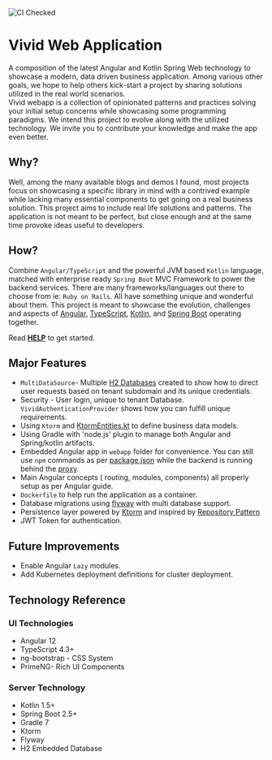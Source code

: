 ![CI Checked](https://github.com/martin-jamszolik/vivid-web-app/actions/workflows/gradle.yml/badge.svg)

# Vivid Web Application
A composition of the latest Angular and Kotlin Spring Web technology to showcase a modern,
data driven business application.  Among various other goals, we hope to help others 
kick-start a project by sharing solutions utilized in the real world scenarios.  
Vivid webapp is a collection of opinionated patterns and practices solving
your initial setup concerns while showcasing some programming paradigms.  We intend this project 
to evolve along with the utilized technology. We invite you to 
contribute your knowledge and make the app even better.

## Why?
Well, among the many available blogs and demos I found, most projects focus on showcasing a 
specific library in mind with a contrived example while lacking many essential components
to get going on a real business solution. This project aims to include real life solutions and patterns.
The application is not meant to be perfect, but close enough and at the same time provoke ideas useful to developers.

## How?
Combine `Angular/TypeScript` and the 
powerful JVM based `Kotlin` language, matched with enterprise ready `Spring Boot` MVC Framework to 
power the backend services.  There are many frameworks/languages out there to choose from ie: `Ruby on Rails`. 
All have something unique and wonderful about them.  This project is meant to showcase the evolution, challenges
and aspects of 
[Angular](https://angular.io/), 
[TypeScript](https://www.typescriptlang.org/), 
[Kotlin](https://kotlinlang.org/), and 
[Spring Boot](https://spring.io/web-applications) operating together.

Read [**HELP**](HELP.md) to get started.

## Major Features

* `MultiDataSource`- Multiple [H2 Databases](src/main/kotlin/com/vivid/graff/config/H2DatabaseConfiguration.kt) created to show how to direct user requests based on tenant subdomain and its unique credentials. 
* Security - User login, unique to tenant Database. `VividAuthenticationProvider` shows how you can fulfill unique requirements. 
* Using `Ktorm` and [KtormEntities.kt](src/main/kotlin/com/vivid/graff/shared/KtormEntities.kt) to define business data models.
* Using Gradle with 'node.js' plugin to manage both Angular and Spring/kotlin artifacts.
* Embedded Angular app in `webapp` folder for convenience. 
  You can still use `npm` commands as per [package.json](webapp/package.json) while the backend is running
  behind the [proxy](webapp/proxy.conf.json).
* Main Angular concepts ( routing, modules, components) all properly setup as per Angular guide.
* `Dockerfile` to help run the application as a container.
* Database migrations using [flyway](https://flywaydb.org/) with multi database support.
* Persistence layer powered by [Ktorm](https://www.ktorm.org/) and inspired by
  [Repository Pattern](https://www.cosmicpython.com/book/chapter_02_repository.html)
* JWT Token for authentication.
## Future Improvements

* Enable Angular `Lazy` modules.
* Add Kubernetes deployment definitions for cluster deployment.


## Technology Reference
### UI Technologies 
* Angular 12
* TypeScript 4.3+
* ng-bootstrap - CSS System
* PrimeNG- Rich UI Components 

### Server Technology
* Kotlin 1.5+
* Spring Boot 2.5+
* Gradle 7
* Ktorm
* Flyway
* H2 Embedded Database


